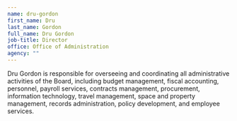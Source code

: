```yaml
---
name: dru-gordon
first_name: Dru
last_name: Gordon
full_name: Dru Gordon
job-title: Director
office: Office of Administration
agency: ""
---
```

D﻿ru Gordon is responsible for overseeing and coordinating all administrative activities of the Board, including budget management, fiscal accounting, personnel, payroll services, contracts management, procurement, information technology, travel management, space and property management, records administration, policy development, and employee services.